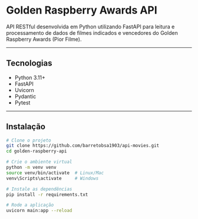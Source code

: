 # Golden Raspberry Awards API

API RESTful desenvolvida em Python utilizando FastAPI para leitura e processamento de dados de filmes indicados e vencedores do Golden Raspberry Awards (Pior Filme).

---

## Tecnologias

- Python 3.11+
- FastAPI
- Uvicorn
- Pydantic
- Pytest

---

## Instalação

```bash
# Clone o projeto
git clone https://github.com/barretobsa1903/api-movies.git
cd golden-raspberry-api

# Crie o ambiente virtual
python -m venv venv
source venv/bin/activate  # Linux/Mac
venv\Scripts\activate     # Windows

# Instale as dependências
pip install -r requirements.txt

# Rode a aplicação
uvicorn main:app --reload


